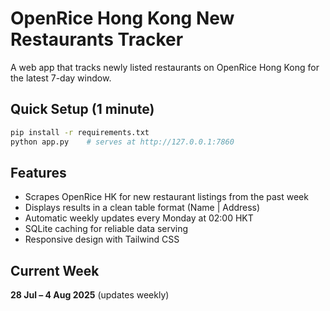 # OpenRice Hong Kong New Restaurants Tracker

A web app that tracks newly listed restaurants on OpenRice Hong Kong for the latest 7-day window.

## Quick Setup (1 minute)

```bash
pip install -r requirements.txt
python app.py    # serves at http://127.0.0.1:7860
```

## Features

- Scrapes OpenRice HK for new restaurant listings from the past week
- Displays results in a clean table format (Name | Address)
- Automatic weekly updates every Monday at 02:00 HKT
- SQLite caching for reliable data serving
- Responsive design with Tailwind CSS

## Current Week

**28 Jul – 4 Aug 2025** (updates weekly)